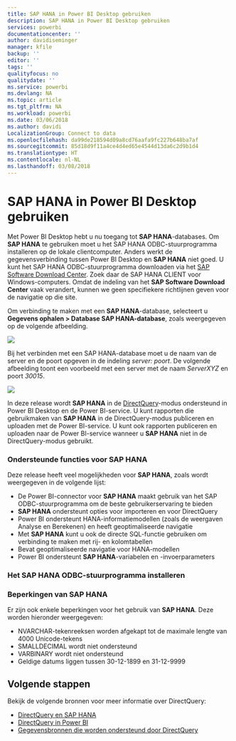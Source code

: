 ```yaml
---
title: SAP HANA in Power BI Desktop gebruiken
description: SAP HANA in Power BI Desktop gebruiken
services: powerbi
documentationcenter: ''
author: davidiseminger
manager: kfile
backup: ''
editor: ''
tags: ''
qualityfocus: no
qualitydate: ''
ms.service: powerbi
ms.devlang: NA
ms.topic: article
ms.tgt_pltfrm: NA
ms.workload: powerbi
ms.date: 03/06/2018
ms.author: davidi
LocalizationGroup: Connect to data
ms.openlocfilehash: da99de218594d09a8cd76aafa9fc227b648ba7af
ms.sourcegitcommit: 85d18d9f11a4ce4d4ed65e4544d13da6c2d9b1d4
ms.translationtype: HT
ms.contentlocale: nl-NL
ms.lasthandoff: 03/08/2018
---
```

# <a name="use-sap-hana-in-power-bi-desktop"></a>SAP HANA in Power BI Desktop gebruiken
Met Power BI Desktop hebt u nu toegang tot **SAP HANA**-databases. Om **SAP HANA** te gebruiken moet u het SAP HANA ODBC-stuurprogramma installeren op de lokale clientcomputer. Anders werkt de gegevensverbinding tussen Power BI Desktop en **SAP HANA** niet goed. U kunt het SAP HANA ODBC-stuurprogramma downloaden via het [SAP Software Download Center](https://support.sap.com/swdc). Zoek daar de SAP HANA CLIENT voor Windows-computers. Omdat de indeling van het **SAP Software Download Center** vaak verandert, kunnen we geen specifiekere richtlijnen geven voor de navigatie op die site.

Om verbinding te maken met een **SAP HANA**-database, selecteert u **Gegevens ophalen > Database SAP HANA-database**, zoals weergegeven op de volgende afbeelding.

![](media/desktop-sap-hana/sap-hana-1.png)

Bij het verbinden met een SAP HANA-database moet u de naam van de server en de poort opgeven in de indeling *server: poort*. De volgende afbeelding toont een voorbeeld met een server met de naam *ServerXYZ* en poort *30015*.

![](media/desktop-sap-hana/sap-hana-2.png)

In deze release wordt **SAP HANA** in de [DirectQuery](desktop-directquery-sap-hana.md)-modus ondersteund in Power BI Desktop en de Power BI-service. U kunt rapporten die gebruikmaken van **SAP HANA** in de DirectQuery-modus publiceren en uploaden met de Power BI-service. U kunt ook rapporten publiceren en uploaden naar de Power BI-service wanneer u **SAP HANA** niet in de DirectQuery-modus gebruikt.

### <a name="supported-features-for-sap-hana"></a>Ondersteunde functies voor SAP HANA
Deze release heeft veel mogelijkheden voor **SAP HANA**, zoals wordt weergegeven in de volgende lijst:

* De Power BI-connector voor **SAP HANA** maakt gebruik van het SAP ODBC-stuurprogramma om de beste gebruikerservaring te bieden
* **SAP HANA** ondersteunt opties voor importeren en voor DirectQuery
* Power BI ondersteunt HANA-informatiemodellen (zoals de weergaven Analyse en Berekenen) en heeft geoptimaliseerde navigatie
* Met **SAP HANA** kunt u ook de directe SQL-functie gebruiken om verbinding te maken met rij- en kolomtabellen
* Bevat geoptimaliseerde navigatie voor HANA-modellen
* Power BI ondersteunt **SAP HANA**-variabelen en -invoerparameters

### <a name="installing-the-sap-hana-odbc-driver"></a>Het SAP HANA ODBC-stuurprogramma installeren
### <a name="limitations-of-sap-hana"></a>Beperkingen van SAP HANA
Er zijn ook enkele beperkingen voor het gebruik van **SAP HANA**. Deze worden hieronder weergegeven:

* NVARCHAR-tekenreeksen worden afgekapt tot de maximale lengte van 4000 Unicode-tekens
* SMALLDECIMAL wordt niet ondersteund
* VARBINARY wordt niet ondersteund
* Geldige datums liggen tussen 30-12-1899 en 31-12-9999


## <a name="next-steps"></a>Volgende stappen
Bekijk de volgende bronnen voor meer informatie over DirectQuery:

* [DirectQuery en SAP HANA](desktop-directquery-sap-hana.md)
* [DirectQuery in Power BI](desktop-directquery-about.md)
* [Gegevensbronnen die worden ondersteund door DirectQuery](desktop-directquery-data-sources.md)

